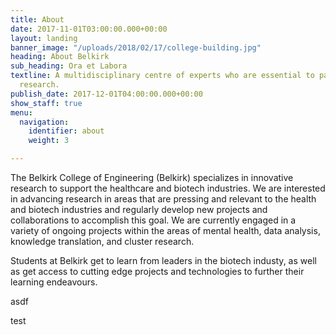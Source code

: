 ```yaml
---
title: About
date: 2017-11-01T03:00:00.000+00:00
layout: landing
banner_image: "/uploads/2018/02/17/college-building.jpg"
heading: About Belkirk
sub_heading: Ora et Labora
textline: A multidisciplinary centre of experts who are essential to patient-oriented
  research.
publish_date: 2017-12-01T04:00:00.000+00:00
show_staff: true
menu:
  navigation:
    identifier: about
    weight: 3

---
```

The Belkirk College of Engineering (Belkirk) specializes in innovative research to support the healthcare and biotech industries. We are interested in advancing research in areas that are pressing and relevant to the health and biotech industries and regularly develop new projects and collaborations to accomplish this goal. We are currently engaged in a variety of ongoing projects within the areas of mental health, data analysis, knowledge translation, and cluster research.

Students at Belkirk get to learn from leaders in the biotech industy, as well as get access to cutting edge projects and technologies to further their learning endeavours.

asdf

test
